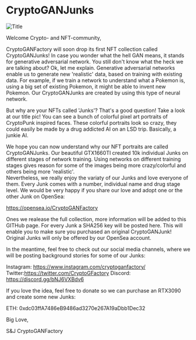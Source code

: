 # CryptoGANJunks
![Title](https://user-images.githubusercontent.com/97019499/148263641-2557271c-fcfe-4980-8e6f-e9e682f3ce55.png)

  
Welcome Crypto- and NFT-community,
  
CryptoGANFactory will soon drop its first NFT collection called CryptoGANJunks! In case you wonder what the hell GAN means, it stands for generative adversarial network. You still don't know what the heck we are talking about? Ok, let me explain. Generative adversarial networks enable us to generate new 'realistic' data, based on training with existing data. For example, if we train a network to understand what a Pokemon is, using a big set of existing Pokemon, it might be able to invent new Pokemon. Our CryptoGANJunks are created by using this type of neural network.  
  
But why are your NFTs called 'Junks'? That's a good question! Take a look at our title pic! You can see a bunch of colorful pixel art portraits of CryptoPunk inspired faces. These colorful portraits look so crazy, they could easily be made by a drug addicted AI on an LSD trip. Basically, a junkie AI.   
  
We hope you can now understand why our NFT portraits are called CryptoGANJunks. Our beautiful GTX1660TI created 10k individual Junks on different stages of network training. Using networks on different training stages gives reason for some of the images being more crazy/colorful and others being more 'realistic'.    
Nevertheless, we really enjoy the variaty of our Junks and love everyone of them. Every Junk comes with a number, individual name and drug stage level. We would be very happy if you share our love and adopt one or the other Junk on OpenSea:  
  
https://opensea.io/CryptoGANFactory  
  
Ones we realease the full collection, more information will be added to this GITHub page. For every Junk a SHA256 key will be posted here. This will enable you to make sure you purchased an original CryptoGANJunk! Original Junks will only be offered by our OpenSea account.

In the meantime, feel free to check out our social media channels, where we will be posting background stories for some of our Junks:  

Instagram: https://www.instagram.com/cryptoganfactory/
Twitter:https://twitter.com/CryptoGFactory
Discord: https://discord.gg/bNJ6VXBdv6

If you love the idea, feel free to donate so we can purchase an RTX3090 and create some new Junks:

ETH: 0xdc03ffA7486eB9486ad3270e267A19aDbb1Dec32

Big Love,

S&J
CryptoGANFactory

 
